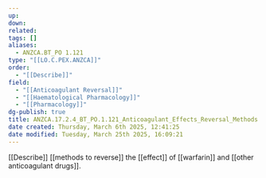 ```yaml
---
up: 
down: 
related: 
tags: []
aliases:
  - ANZCA.BT_PO 1.121
type: "[[LO.C.PEX.ANZCA]]"
order:
  - "[[Describe]]"
field:
  - "[[Anticoagulant Reversal]]"
  - "[[Haematological Pharmacology]]"
  - "[[Pharmacology]]"
dg-publish: true
title: ANZCA.17.2.4_BT_PO.1.121_Anticoagulant_Effects_Reversal_Methods
date created: Thursday, March 6th 2025, 12:41:25
date modified: Tuesday, March 25th 2025, 16:09:21
---
```


[[Describe]] [[methods to reverse]] the [[effect]] of [[warfarin]] and [[other anticoagulant drugs]].
